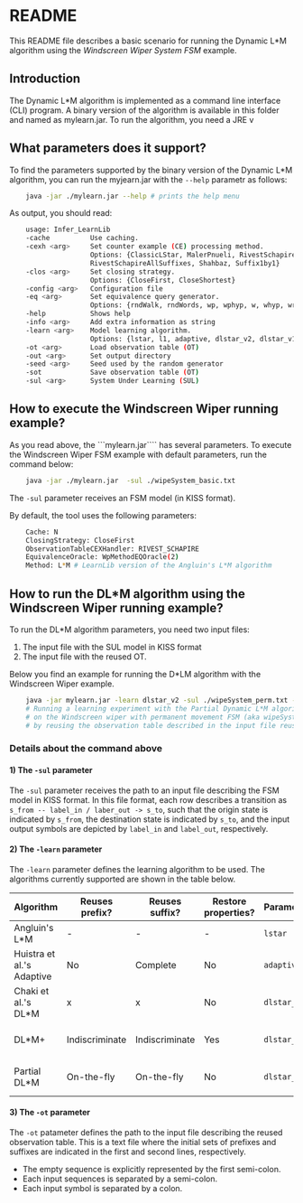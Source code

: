 # README

This README file describes a basic scenario for running the Dynamic L*M algorithm using the *Windscreen Wiper System FSM* example.

## Introduction

The Dynamic L*M algorithm is implemented as a command line interface (CLI) program.
A binary version of the algorithm is available in this folder and named as mylearn.jar.
To run the algorithm, you need a JRE v

## What parameters does it support?

To find the parameters supported by the binary version of the Dynamic L*M algorithm, you can run the myjearn.jar with the ```--help``` parametr as follows:

```bash
    java -jar ./mylearn.jar --help # prints the help menu
```
As output, you should read:

```bash
    usage: Infer_LearnLib
    -cache          Use caching.
    -cexh <arg>     Set counter example (CE) processing method.
                    Options: {ClassicLStar, MalerPnueli, RivestSchapire,
                    RivestSchapireAllSuffixes, Shahbaz, Suffix1by1}
    -clos <arg>     Set closing strategy.
                    Options: {CloseFirst, CloseShortest}
    -config <arg>   Configuration file
    -eq <arg>       Set equivalence query generator.
                    Options: {rndWalk, rndWords, wp, wphyp, w, whyp, wrnd, wrndhyp}
    -help           Shows help
    -info <arg>     Add extra information as string
    -learn <arg>    Model learning algorithm.
                    Options: {lstar, l1, adaptive, dlstar_v2, dlstar_v1, dlstar_v0, ttt}
    -ot <arg>       Load observation table (OT)
    -out <arg>      Set output directory
    -seed <arg>     Seed used by the random generator
    -sot            Save observation table (OT)
    -sul <arg>      System Under Learning (SUL)
```

## How to execute the Windscreen Wiper running example?

As you read above, the ```mylearn.jar```` has several parameters.
To execute the Windscreen Wiper FSM example with default parameters, run the command below:

```bash
    java -jar ./mylearn.jar  -sul ./wipeSystem_basic.txt
```
The ```-sul``` parameter receives an FSM model (in KISS format).

By default, the tool uses the following parameters:


```bash
    Cache: N
    ClosingStrategy: CloseFirst
    ObservationTableCEXHandler: RIVEST_SCHAPIRE
    EquivalenceOracle: WpMethodEQOracle(2)
    Method: L*M # LearnLib version of the Angluin's L*M algorithm
```

## How to run the DL*M algorithm using the Windscreen Wiper running example?

To run the DL*M algorithm parameters, you need two input files:

1. The input file with the SUL model in KISS format
2. The input file with the reused OT.

Below you find an example for running the D*LM algorithm with the Windscreen Wiper example.


```bash
    java -jar mylearn.jar -learn dlstar_v2 -sul ./wipeSystem_perm.txt -ot ./reused.ot
    # Running a learning experiment with the Partial Dynamic L*M algorithm (aka dlstar_v2)
    # on the Windscreen wiper with permanent movement FSM (aka wipeSystem_perm.txt)
    # by reusing the observation table described in the input file reused.ot
```

### Details about the command above

#### 1) The ```-sul``` parameter

The ```-sul``` parameter receives the path to an input file describing the FSM model in KISS format. 
In this file format, each row describes a transition as ```s_from -- label_in / laber_out -> s_to```, such that 
the origin state is indicated by ```s_from```,
the destination state is indicated by ```s_to```,
and the input output symbols are depicted by ```label_in``` and ```label_out```, respectively.

#### 2) The ```-learn``` parameter

The ```-learn``` parameter defines the learning algorithm to be used. 
The algorithms currently supported are shown in the table below.

| Algorithm                  | Reuses prefix? | Reuses suffix? | Restore properties? | Parameter      | Reference                                                                                |
|----------------------------|----------------|----------------|---------------------|----------------|------------------------------------------------------------------------------------------|
| Angluin's L*M              | -              | -              | -                   | ```lstar```    | [Angluin (1987)](https://www.sciencedirect.com/science/article/pii/0890540187900526)     |
| Huistra et al.'s Adaptive  | No             | Complete       | No                  | ```adaptive``` | [Huistra et al. (2018)](https://link.springer.com/chapter/10.1007/978-3-030-00244-2_11)  |
| Chaki et al.'s DL*M        | x              | x              | No                  | ```dlstar_v0```| [Chaki et al. (2008)](https://link.springer.com/article/10.1007/s10703-008-0053-x)       |
| DL*M+                      | Indiscriminate | Indiscriminate | Yes                 | ```dlstar_v1```| [Damasceno et al. (2019)](http://doi.org/10.1007/978-3-030-34968-4_8)                    |
| Partial DL*M               | On-the-fly     | On-the-fly     | No                  | ```dlstar_v2```| [Damasceno et al. (2019)](http://doi.org/10.1007/978-3-030-34968-4_8)                    |

#### 3) The ```-ot``` parameter

The ```-ot``` patameter defines the path to the input file describing the reused observation table.
This is a text file where the initial sets of prefixes and suffixes are indicated in the first and second lines, respectively.

- The empty sequence is explicitly represented by the first semi-colon. 
- Each input sequences is separated by a semi-colon.
- Each input symbol is separated by a colon.
